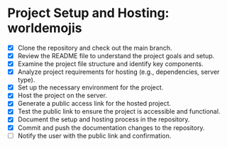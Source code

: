 # Project Setup and Hosting: worldemojis

- [X] Clone the repository and check out the main branch.
- [X] Review the README file to understand the project goals and setup.
- [X] Examine the project file structure and identify key components.
- [X] Analyze project requirements for hosting (e.g., dependencies, server type).
- [X] Set up the necessary environment for the project.
- [X] Host the project on the server.
- [X] Generate a public access link for the hosted project.
- [X] Test the public link to ensure the project is accessible and functional.
- [X] Document the setup and hosting process in the repository.
- [X] Commit and push the documentation changes to the repository.
- [ ] Notify the user with the public link and confirmation.
